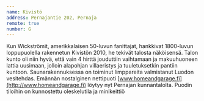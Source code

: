 ```yaml
---
name: Kivistö
address: Pernajantie 202, Pernaja
remote: true
number: G
---
```

Kun Wickströmit, amerikkalaisen 50-luvun fanittajat, hankkivat 1800-luvun loppupuolella rakennetun Kivistön 2010, he tekivät talosta näköisensä. Talon kunto oli niin hyvä, että vain 4 hirttä jouduttiin vaihtamaan ja makuuhuoneen lattia uusimaan, jolloin alapohjan villaeristys ja tuuletuksetkin pantiin kuntoon. Saunarakennuksessa on toiminut limppareita valmistanut Luodon vesitehdas. Emännän nostalginen nettipuoti [www.homeandgarage.fi](http://www.homeandgarage.fi) löytyy nyt Pernajan kunnantalolta. Puodin tiloihin on kunnostettu oleskelutila ja minikeittiö
